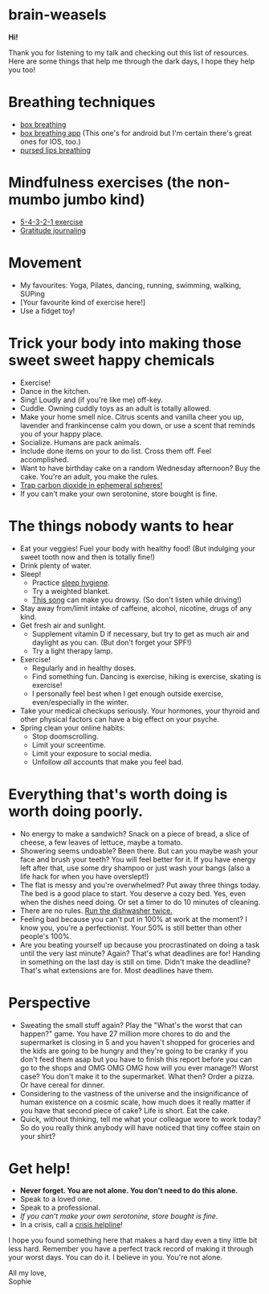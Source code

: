 # brain-weasels

**Hi!**

Thank you for listening to my talk and checking out this list of resources.
Here are some things that help me through the dark days, I hope they help you too!

# Breathing techniques

* [box breathing](https://www.healthline.com/health/box-breathing#tips-for-beginners)
* [box breathing app](https://play.google.com/store/apps/details?id=com.apps.paced.breathing&hl=de&pli=1) (This one's for android but I'm certain there's great ones for IOS, too.)
* [pursed lips breathing](https://my.clevelandclinic.org/health/treatments/9443-pursed-lip-breathing)

# Mindfulness exercises (the non-mumbo jumbo kind)

* [5-4-3-2-1 exercise](https://www.calm.com/blog/5-4-3-2-1-a-simple-exercise-to-calm-the-mind)
* [Gratitude journaling](https://www.rd.com/article/gratitude-journaling/)

# Movement

* My favourites: Yoga, Pilates, dancing, running, swimming, walking, SUPing
* [Your favourite kind of exercise here!]
* Use a fidget toy!

# Trick your body into making those sweet sweet happy chemicals

* Exercise!
* Dance in the kitchen.
* Sing! Loudly and (if you're like me) off-key.
* Cuddle. Owning cuddly toys as an adult is totally allowed.
* Make your home smell nice. Citrus scents and vanilla cheer you up, lavender and frankincense calm you down, or use a scent that reminds you of your happy place.
* Socialize. Humans are pack animals.
* Include done items on your to do list. Cross them off. Feel accomplished.
* Want to have birthday cake on a random Wednesday afternoon? Buy the cake. You're an adult, you make the rules.
* [Trap carbon dioxide in ephemeral spheres!](https://www.reddit.com/r/nathanwpyle/comments/ihl181/ephemeral_spheres)
* If you can't make your own serotonine, store bought is fine.

# The things nobody wants to hear

* Eat your veggies! Fuel your body with healthy food! (But indulging your sweet tooth now and then is totally fine!)
* Drink plenty of water.
* Sleep!
  * Practice [sleep hygiene](https://www.sleepfoundation.org/sleep-hygiene).
  * Try a weighted blanket.
  * [This song](https://www.youtube.com/watch?v=UfcAVejslrU) can make you drowsy. (So don't listen while driving!)
* Stay away from/limit intake of caffeine, alcohol, nicotine, drugs of any kind.
* Get fresh air and sunlight.
  * Supplement vitamin D if necessary, but try to get as much air and daylight as you can. (But don't forget your SPF!)
  * Try a light therapy lamp.
* Exercise!
  * Regularly and in healthy doses.
  * Find something fun. Dancing is exercise, hiking is exercise, skating is exercise!
  * I personally feel best when I get enough outside exercise, even/especially in the winter.
* Take your medical checkups seriously. Your hormones, your thyroid and other physical factors can have a big effect on your psyche.
* Spring clean your online habits:
  * Stop doomscrolling.
  * Limit your screentime.
  * Limit your exposure to social media.
  * Unfollow _all_ accounts that make you feel bad.

# Everything that's worth doing is worth doing poorly.

* No energy to make a sandwich? Snack on a piece of bread, a slice of cheese, a few leaves of lettuce, maybe a tomato.
* Showering seems undoable? Been there. But can you maybe wash your face and brush your teeth? You will feel better for it. If you have energy left after that, use some dry shampoo or just wash your bangs (also a life hack for when you have overslept!)
* The flat is messy and you're overwhelmed? Put away three things today. The bed is a good place to start. You deserve a cozy bed. Yes, even when the dishes need doing. Or set a timer to do 10 minutes of cleaning.
* There are no rules. [Run the dishwasher twice.](https://kategrosvenor.com/blog/run-the-dishwasher-twice/)
* Feeling bad because you can't put in 100% at work at the moment? I know you, you're a perfectionist. Your 50% is still better than other people's 100%.
* Are you beating yourself up because you procrastinated on doing a task until the very last minute? Again? That's what deadlines are for! Handing in something on the last day is still on time. Didn't make the deadline? That's what extensions are for. Most deadlines have them.

# Perspective

* Sweating the small stuff again? Play the "What's the worst that can happen?" game. You have 27 million more chores to do and the supermarket is closing in 5 and you haven't shopped for groceries and the kids are going to be hungry and they're going to be cranky if you don't feed them asap but you have to finish this report before you can go to the shops and OMG OMG OMG how will you ever manage?! Worst case? You don't make it to the supermarket. What then? Order a pizza. Or have cereal for dinner.
* Considering to the vastness of the universe and the insignificance of human existence on a cosmic scale, how much does it really matter if you have that second piece of cake? Life is short. Eat the cake.
* Quick, without thinking, tell me what your colleague wore to work today? So do you really think anybody will have noticed that tiny coffee stain on your shirt?

# Get help!

* **Never forget. You are not alone. You don't need to do this alone.**
* Speak to a loved one.
* Speak to a professional.
* _If you can't make your own serotonine, store bought is fine._
* In a crisis, call a [crisis helpline](https://en.wikipedia.org/wiki/List_of_suicide_crisis_lines)!

I hope you found something here that makes a hard day even a tiny little bit less hard. Remember you have a perfect track record of making it through your worst days. You can do it. I believe in you. You're not alone.

All my love,  
Sophie
  
